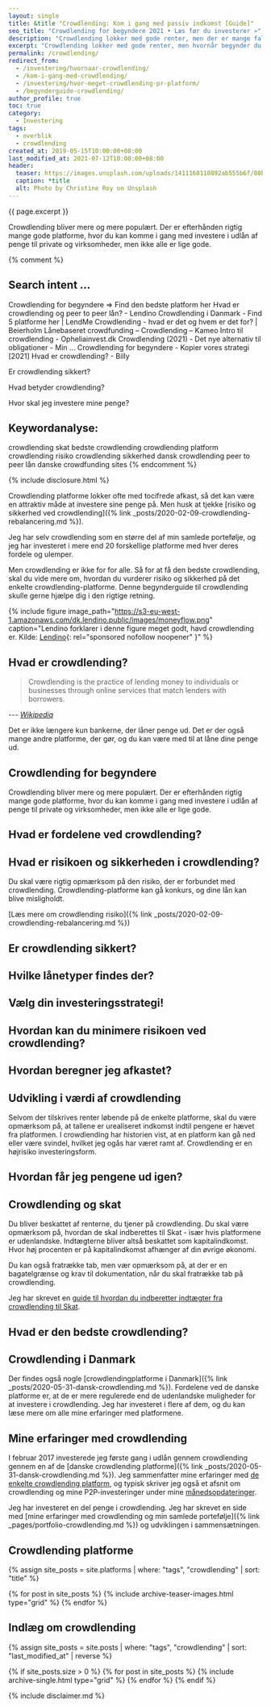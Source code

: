 ```yaml
---
layout: single
title: &title "Crowdlending: Kom i gang med passiv indkomst [Guide]"
seo_title: "Crowdlending for begyndere 2021 • Læs før du investerer »"
description: "Crowdlending lokker med gode renter, men der er mange faldgruber du skal være opmærksom på inden du investerer. Læs først denne begynderguide!"
excerpt: "Crowdlending lokker med gode renter, men hvornår begynder du faktisk at få god tilbagebetaling? Kan crowdlending overhovedet anbefales til investeringer. Læs dette før du investerer."
permalink: /crowdlending/
redirect_from:
  - /investering/hvornaar-crowdlending/
  - /kom-i-gang-med-crowdlending/
  - /investering/hvor-meget-crowdlending-pr-platform/
  - /begynderguide-crowdlending/
author_profile: true
toc: true
category:
  - Investering
tags:
  - overblik
  - crowdlending
created_at: 2019-05-15T10:00:00+08:00
last_modified_at: 2021-07-12T10:00:00+08:00
header:
  teaser: https://images.unsplash.com/uploads/1411160110892ab555b6f/80b0d25e?ixid=MnwxMjA3fDB8MHxwaG90by1wYWdlfHx8fGVufDB8fHx8&ixlib=rb-1.2.1&auto=format&fit=crop&w=400&q=80
  caption: *title
  alt: Photo by Christine Roy on Unsplash
---
```


{{ page.excerpt }}

Crowdlending bliver mere og mere populært. Der er efterhånden rigtig mange gode platforme, hvor du kan komme i gang med investere i udlån af penge til private og virksomheder, men ikke alle er lige gode.

{% comment %}
## Search intent ...

Crowdlending for begyndere ⇒ Find den bedste platform her 
Hvad er crowdlending og peer to peer lån? - Lendino
Crowdlending i Danmark - Find 5 platforme her | LendMe
Crowdlending - hvad er det og hvem er det for? | Beierholm
Lånebaseret crowdfunding – Crowdlending – Kameo
Intro til crowdlending - Opheliainvest.dk
Crowdlending (2021) - Det nye alternativ til obligationer - Min ...
Crowdlending for begyndere - Kopier vores strategi [2021]
Hvad er crowdlending? - Billy


Er crowdlending sikkert?

Hvad betyder crowdlending?

Hvor skal jeg investere mine penge?


Keywordanalyse:
--------------
crowdlending skat
bedste crowdlending
crowdlending platform
crowdlending risiko
crowdlending sikkerhed
dansk crowdlending
peer to peer lån
danske crowdfunding sites
{% endcomment %}

{% include disclosure.html %}

Crowdlending platforme lokker ofte med tocifrede afkast, så det kan være en attraktiv måde at investere sine penge på. Men husk at tjekke [risiko og sikkerhed ved crowdlending]({% link _posts/2020-02-09-crowdlending-rebalancering.md %}).

Jeg har selv crowdlending som en større del af min samlede portefølje, og jeg har investeret i mere end 20 forskellige platforme med hver deres fordele og ulemper.

Men crowdlending er ikke for for alle. Så for at få den bedste crowdlending, skal du vide mere om, hvordan du vurderer risiko og sikkerhed på det enkelte crowdlending-platforme. Denne begynderguide til crowdlending skulle gerne hjælpe dig i den rigtige retning.

{% include figure image_path="https://s3-eu-west-1.amazonaws.com/dk.lendino.public/images/moneyflow.png" caption="Lendino forklarer i denne figure meget godt, havd crowdlending er. Kilde: [Lendino](/go/lendino/){: rel="sponsored nofollow noopener" }" %}

## Hvad er crowdlending?

> Crowdlending is the practice of lending money to individuals or businesses through online services that match lenders with borrowers.

--- <cite>[Wikipedia](https://en.wikipedia.org/wiki/Peer-to-peer_lending)</cite>

Det er ikke længere kun bankerne, der låner penge ud. Det er der også mange andre platforme, der gør, og du kan være med til at låne dine penge ud.

## Crowdlending for begyndere

Crowdlending bliver mere og mere populært. Der er efterhånden rigtig mange gode platforme, hvor du kan komme i gang med investere i udlån af penge til private og virksomheder, men ikke alle er lige gode.


## Hvad er fordelene ved crowdlending?

## Hvad er risikoen og sikkerheden i crowdlending?

Du skal være rigtig opmærksom på den risiko, der er forbundet med crowdlending. Crowdlending-platforme kan gå konkurs, og dine lån kan blive misligholdt.

[Læs mere om crowdlending risiko]({% link _posts/2020-02-09-crowdlending-rebalancering.md %})

## Er crowdlending sikkert?

## Hvilke lånetyper findes der?

## Vælg din investeringsstrategi!

## Hvordan kan du minimere risikoen ved crowdlending?

## Hvordan beregner jeg afkastet?



## Udvikling i værdi af crowdlending

Selvom der tilskrives renter løbende på de enkelte platforme, skal du være opmærksom på, at tallene er urealiseret indkomst indtil pengene er hævet fra platformen. I crowdlending har historien vist, at en platform kan gå ned eller være svindel, hvilket jeg ogås har været ramt af. Crowdlending er en højrisiko investeringsform.

## Hvordan får jeg pengene ud igen?

## Crowdlending og skat

Du bliver beskattet af renterne, du tjener på crowdlending. Du skal være opmærksom på, hvordan de skal indberettes til Skat - især hvis platformene er udenlandske. Indtægterne bliver altså beskattet som kapitalindkomst. Hvor høj procenten er på kapitalindkomst afhænger af din øvrige økonomi.

Du kan også fratrække tab, men vær opmærksom på, at der er en bagatelgrænse og krav til dokumentation, når du skal fratrække tab på crowdlending.

Jeg har skrevet en [guide til hvordan du indberetter indtægter fra crowdlending til Skat](/skat-af-dansk-udenlandsk-crowdlending/).



## Hvad er den bedste crowdlending?

## Crowdlending i Danmark

Der findes også nogle [crowdlendingplatforme i Danmark]({% link _posts/2020-05-31-dansk-crowdlending.md %}). Fordelene ved de danske platforme er, at de er mere regulerede end de udenlandske muligheder for at investere i crowdlending. Jeg har investeret i flere af dem, og du kan læse mere om alle mine erfaringer med platformene.



## Mine erfaringer med crowdlending

I februar 2017 investerede jeg første gang i udlån gennem crowdlending gennem en af de [danske crowdlending platforme]({% link _posts/2020-05-31-dansk-crowdlending.md %}). Jeg sammenfatter mine erfaringer med [de enkelte crowdlending platform](/platforme/), og typisk skriver jeg også et afsnit om crowdlending og mine P2P-investeringer under mine [månedsopdateringer](/opdateringer/).

Jeg har investeret en del penge i crowdlending. Jeg har skrevet en side med [mine erfaringer med crowdlending og min samlede portefølje]({% link _pages/portfolio-crowdlending.md %}) og udviklingen i sammensætningen.

## Crowdlending platforme

<div class="feature__wrapper">

{% assign site_posts = site.platforms | where: "tags", "crowdlending" | sort: "title" %}

{% for post in site_posts %}
  {% include archive-teaser-images.html type="grid" %}
{% endfor %}

</div>

## Indlæg om crowdlending

<div class="feature__wrapper">

{% assign site_posts = site.posts | where: "tags", "crowdlending" | sort: "last_modified_at" | reverse %}

{% if site_posts.size > 0 %}
  {% for post in site_posts %}
    {% include archive-single.html type="grid" %}
  {% endfor %}
{% endif %}

</div>

{% include disclaimer.md %}
